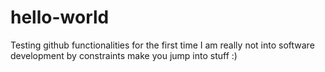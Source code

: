 # hello-world
Testing github functionalities for the first time
I am really not into software development by constraints make you jump into stuff :)
